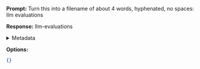 **Prompt:**
Turn this into a filename of about 4 words, hyphenated, no spaces: llm evaluations

**Response:**
llm-evaluations

<details><summary>Metadata</summary>

- Duration: 964 ms
- Datetime: 2023-11-06T10:30:08.758703
- Model: gpt-3.5-turbo-0613

</details>

**Options:**
```json
{}
```

